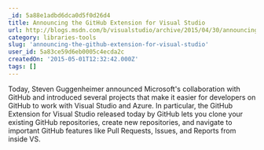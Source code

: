 ```yaml
---
_id: 5a88e1adbd6dca0d5f0d26d4
title: Announcing the GitHub Extension for Visual Studio
url: http://blogs.msdn.com/b/visualstudio/archive/2015/04/30/announcing-the-github-extension-for-visual-studio.aspx
category: libraries-tools
slug: 'announcing-the-github-extension-for-visual-studio'
user_id: 5a83ce59d6eb0005c4ecda2c
createdOn: '2015-05-01T12:32:42.000Z'
tags: []
---
```


Today, Steven Guggenheimer announced Microsoft's collaboration with GitHub and introduced several projects that make it easier for developers on GitHub to work with Visual Studio and Azure. In particular, the GitHub Extension for Visual Studio released today by GitHub lets you clone your existing GitHub repositories, create new repositories, and navigate to important GitHub features like Pull Requests, Issues, and Reports from inside VS.
